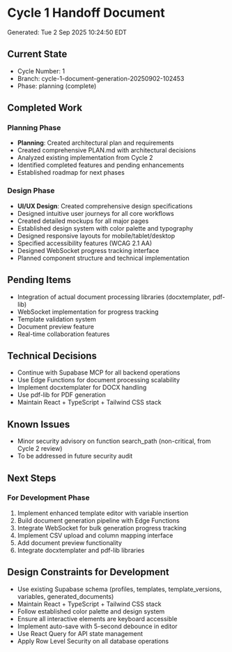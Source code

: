 # Cycle 1 Handoff Document

Generated: Tue  2 Sep 2025 10:24:50 EDT

## Current State
- Cycle Number: 1
- Branch: cycle-1-document-generation-20250902-102453
- Phase: planning (complete)

## Completed Work
### Planning Phase
- **Planning**: Created architectural plan and requirements
- Created comprehensive PLAN.md with architectural decisions
- Analyzed existing implementation from Cycle 2
- Identified completed features and pending enhancements
- Established roadmap for next phases

### Design Phase
- **UI/UX Design**: Created comprehensive design specifications
- Designed intuitive user journeys for all core workflows
- Created detailed mockups for all major pages
- Established design system with color palette and typography
- Designed responsive layouts for mobile/tablet/desktop
- Specified accessibility features (WCAG 2.1 AA)
- Designed WebSocket progress tracking interface
- Planned component structure and technical implementation

## Pending Items
- Integration of actual document processing libraries (docxtemplater, pdf-lib)
- WebSocket implementation for progress tracking
- Template validation system
- Document preview feature
- Real-time collaboration features

## Technical Decisions
- Continue with Supabase MCP for all backend operations
- Use Edge Functions for document processing scalability
- Implement docxtemplater for DOCX handling
- Use pdf-lib for PDF generation
- Maintain React + TypeScript + Tailwind CSS stack

## Known Issues
- Minor security advisory on function search_path (non-critical, from Cycle 2 review)
- To be addressed in future security audit

## Next Steps
### For Development Phase
1. Implement enhanced template editor with variable insertion
2. Build document generation pipeline with Edge Functions
3. Integrate WebSocket for bulk generation progress tracking
4. Implement CSV upload and column mapping interface
5. Add document preview functionality
6. Integrate docxtemplater and pdf-lib libraries

## Design Constraints for Development
- Use existing Supabase schema (profiles, templates, template_versions, variables, generated_documents)
- Maintain React + TypeScript + Tailwind CSS stack
- Follow established color palette and design system
- Ensure all interactive elements are keyboard accessible
- Implement auto-save with 5-second debounce in editor
- Use React Query for API state management
- Apply Row Level Security on all database operations

